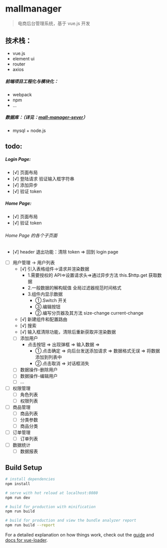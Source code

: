# mallmanager

> 电商后台管理系统，基于 vue.js 开发

## 技术栈：

- vue.js
- element ui
- router
- axios

##### 前端项目工程化与模块化：

- webpack
- npm
- ...

##### 数据库：（详见：[mall-manager-sever](https://github.com/chloeeee72/mall-manager-sever)）

- mysql + node.js

## todo:

##### Login Page:

- [√] 页面布局
- [√] 登陆请求 验证输入框字符串
- [√] 添加异步
- [√] 验证 token

##### Home Page:

- [√] 页面布局
- [√] 验证 token

###### Home Page 的各个子页面

- [√] header 退出功能：清除 token => 回到 login page
- [ ] 用户管理 -> 用户列表
  - [√] 引入表格组件->请求并渲染数据
    - 1.需要授权的 API=>设置请求头=>通过异步方法 this.\$http.get 获取数据
    - 2.一般数据的解构赋值 全局过滤器规范时间格式
    - 3.组件内显示数据
      - ①.Switch 开关
      - ③.编辑按钮
      - ②.编写分页器及其方法 size-change current-change
  - [√] 新建组件和配置路由
  - [√] 搜索
  - [√] 输入框清除功能，清除后重新获取并渲染数据
  - [ ] 添加用户
    - 点击按钮 => 出现弹框 => 输入数据 =>
      - ①.点击确定 => 向后台发送添加请求 => 数据格式无误 => 将数据添加到列表中
      - ②.点击取消 => 对话框消失
  - [ ] 数据操作-删除用户
  - [ ] 数据操作-编辑用户
  - [ ] ...
- [ ] 权限管理
  - [ ] 角色列表
  - [ ] 权限列表
- [ ] 商品管理
  - [ ] 商品列表
  - [ ] 分类参数
  - [ ] 商品分类
- [ ] 订单管理
  - [ ] 订单列表
- [ ] 数据统计
  - [ ] 数据报表

## Build Setup

```bash
# install dependencies
npm install

# serve with hot reload at localhost:8080
npm run dev

# build for production with minification
npm run build

# build for production and view the bundle analyzer report
npm run build --report
```

For a detailed explanation on how things work, check out the [guide](http://vuejs-templates.github.io/webpack/) and [docs for vue-loader](http://vuejs.github.io/vue-loader).
